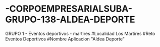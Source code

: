 # -CORPOEMPRESARIALSUBA-GRUPO-138-ALDEA-DEPORTE
GRUPO 1 - Eventos deportivos - martires
#Localidad Los Martires
#Reto Eventos Deportivos
#Nombre Aplicacion "Aldea Deporte"
